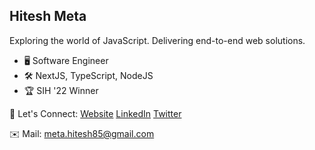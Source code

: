 ## Hitesh Meta

Exploring the world of JavaScript. Delivering end-to-end web solutions.

- 🖥️ Software Engineer
- 🛠️ NextJS, TypeScript, NodeJS
- 🏆 SIH '22 Winner

🔗 Let's Connect:
[Website](https://hiteshmeta.vercel.app/)
[LinkedIn](https://www.linkedin.com/in/hitesh-meta/)
[Twitter](https://twitter.com/MetaHitesh85/)

✉️ Mail: meta.hitesh85@gmail.com

